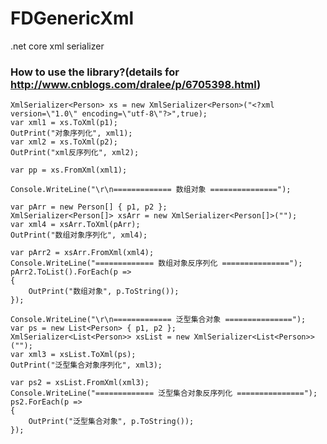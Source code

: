 # FDGenericXml
.net core xml serializer

### How to use the library?(details for http://www.cnblogs.com/dralee/p/6705398.html)

    XmlSerializer<Person> xs = new XmlSerializer<Person>("<?xml version=\"1.0\" encoding=\"utf-8\"?>",true);
    var xml1 = xs.ToXml(p1);
    OutPrint("对象序列化", xml1);
    var xml2 = xs.ToXml(p2);
    OutPrint("xml反序列化", xml2);

    var pp = xs.FromXml(xml1);

    Console.WriteLine("\r\n============= 数组对象 ===============");

    var pArr = new Person[] { p1, p2 };
    XmlSerializer<Person[]> xsArr = new XmlSerializer<Person[]>("");
    var xml4 = xsArr.ToXml(pArr);
    OutPrint("数组对象序列化", xml4);

    var pArr2 = xsArr.FromXml(xml4);
    Console.WriteLine("============= 数组对象反序列化 ===============");
    pArr2.ToList().ForEach(p =>
    {
        OutPrint("数组对象", p.ToString());
    });

    Console.WriteLine("\r\n============= 泛型集合对象 ===============");
    var ps = new List<Person> { p1, p2 };
    XmlSerializer<List<Person>> xsList = new XmlSerializer<List<Person>>("");
    var xml3 = xsList.ToXml(ps);
    OutPrint("泛型集合对象序列化", xml3);

    var ps2 = xsList.FromXml(xml3);
    Console.WriteLine("============= 泛型集合对象反序列化 ===============");
    ps2.ForEach(p =>
    {
        OutPrint("泛型集合对象", p.ToString());
    });
